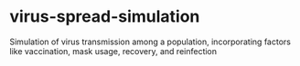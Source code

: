 # virus-spread-simulation
Simulation of virus transmission among a population, incorporating factors like vaccination, mask usage, recovery, and reinfection
